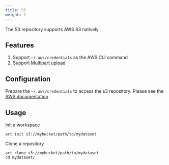 ```yaml
---
title: S3
weight: 2
---
```


The S3 repository supports AWS S3 natively.

## Features

1. Support `~/.aws/credentials` as the AWS CLI command
1. Support [Multipart upload](https://docs.aws.amazon.com/AmazonS3/latest/userguide/mpuoverview.html)

## Configuration

Prepare the `~/.aws/credentials` to access the s3 repository. Please see the [AWS documentation](https://docs.aws.amazon.com/cli/latest/userguide/cli-configure-files.html)

## Usage

Init a workspace
```shell
art init s3://mybucket/path/to/mydataset
```

Clone a repository
```shell
art clone s3://mybucket/path/to/mydataset
cd mydataset/
```
